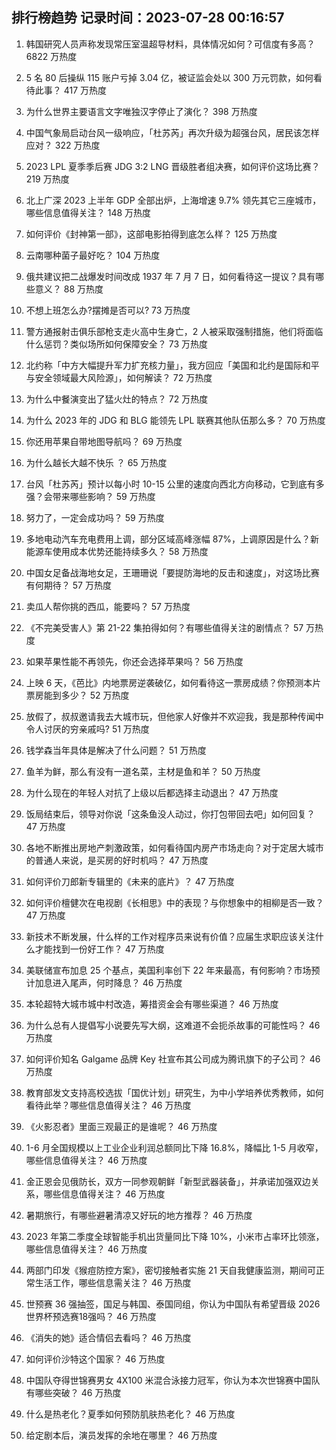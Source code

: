
## 排行榜趋势 记录时间：2023-07-28 00:16:57
  
  1. 韩国研究人员声称发现常压室温超导材料，具体情况如何？可信度有多高？ 6822 万热度
    
  2. 5 名 80 后操纵 115 账户亏掉 3.04 亿，被证监会处以 300 万元罚款，如何看待此事？ 417 万热度
    
  3. 为什么世界主要语言文字唯独汉字停止了演化？ 398 万热度
    
  4. 中国气象局启动台风一级响应，「杜苏芮」再次升级为超强台风，居民该怎样应对？ 322 万热度
    
  5. 2023 LPL 夏季季后赛 JDG 3:2 LNG 晋级胜者组决赛，如何评价这场比赛？ 219 万热度
    
  6. 北上广深 2023 上半年 GDP 全部出炉，上海增速 9.7% 领先其它三座城市，哪些信息值得关注？ 148 万热度
    
  7. 如何评价《封神第一部》，这部电影拍得到底怎么样？ 125 万热度
    
  8. 云南哪种菌子最好吃？ 104 万热度
    
  9. 俄共建议把二战爆发时间改成 1937 年 7 月 7 日，如何看待这一提议？具有哪些意义？ 88 万热度
    
  10. 不想上班怎么办?摆摊是否可以? 73 万热度
    
  11. 警方通报射击俱乐部枪支走火高中生身亡，2 人被采取强制措施，他们将面临什么惩罚？类似场所如何保障安全？ 73 万热度
    
  12. 北约称「中方大幅提升军力扩充核力量」，我方回应「美国和北约是国际和平与安全领域最大风险源」，如何解读？ 72 万热度
    
  13. 为什么中餐演变出了猛火灶的特点？ 72 万热度
    
  14. 为什么 2023 年的 JDG 和 BLG 能领先 LPL 联赛其他队伍那么多？ 70 万热度
    
  15. 你还用苹果自带地图导航吗？ 69 万热度
    
  16. 为什么越长大越不快乐 ？ 65 万热度
    
  17. 台风「杜苏芮」预计以每小时 10-15 公里的速度向西北方向移动，它到底有多强？会带来哪些影响？ 59 万热度
    
  18. 努力了，一定会成功吗？ 59 万热度
    
  19. 多地电动汽车充电费用上调，部分区域高峰涨幅 87%，上调原因是什么？新能源车使用成本优势还能持续多久？ 58 万热度
    
  20. 中国女足备战海地女足，王珊珊说「要提防海地的反击和速度」，对这场比赛有何期待？ 57 万热度
    
  21. 卖瓜人帮你挑的西瓜，能要吗？ 57 万热度
    
  22. 《不完美受害人》第 21-22 集拍得如何？有哪些值得关注的剧情点？ 57 万热度
    
  23. 如果苹果性能不再领先，你还会选择苹果吗？ 56 万热度
    
  24. 上映 6 天，《芭比》内地票房逆袭破亿，如何看待这一票房成绩？你预测本片票房能到多少？ 52 万热度
    
  25. 放假了，叔叔邀请我去大城市玩，但他家人好像并不欢迎我，我是那种传闻中令人讨厌的穷亲戚吗? 51 万热度
    
  26. 钱学森当年具体是解决了什么问题？ 51 万热度
    
  27. 鱼羊为鲜，那么有没有一道名菜，主材是鱼和羊？ 50 万热度
    
  28. 为什么现在的年轻人对抗了上级以后都选择主动退出？ 47 万热度
    
  29. 饭局结束后，领导对你说「这条鱼没人动过，你打包带回去吧」如何回复？ 47 万热度
    
  30. 各地不断推出房地产刺激政策，如何看待国内房产市场走向？对于定居大城市的普通人来说，是买房的好时机吗？ 47 万热度
    
  31. 如何评价刀郎新专辑里的《未来的底片》？ 47 万热度
    
  32. 如何评价檀健次在电视剧《长相思》中的表现？与你想象中的相柳是否一致？ 47 万热度
    
  33. 新技术不断发展，什么样的工作对程序员来说有价值？应届生求职应该关注什么才能找到一份好工作？ 47 万热度
    
  34. 美联储宣布加息 25 个基点，美国利率创下 22 年来最高，有何影响？市场预计加息进入尾声，何时降息？ 46 万热度
    
  35. 本轮超特大城市城中村改造，筹措资金会有哪些渠道？ 46 万热度
    
  36. 为什么总有人提倡写小说要先写大纲，这难道不会扼杀故事的可能性吗？ 46 万热度
    
  37. 如何评价知名 Galgame 品牌 Key 社宣布其公司成为腾讯旗下的子公司？ 46 万热度
    
  38. 教育部发文支持高校选拔「国优计划」研究生，为中小学培养优秀教师，如何看待此举？哪些信息值得关注？ 46 万热度
    
  39. 《火影忍者》里面三观最正的是谁呢？ 46 万热度
    
  40. 1-6 月全国规模以上工业企业利润总额同比下降 16.8%，降幅比 1-5 月收窄，哪些信息值得关注？ 46 万热度
    
  41. 金正恩会见俄防长，双方一同参观朝鲜「新型武器装备」，并承诺加强双边关系，哪些信息值得关注？ 46 万热度
    
  42. 暑期旅行，有哪些避暑清凉又好玩的地方推荐？ 46 万热度
    
  43. 2023 年第二季度全球智能手机出货量同比下降 10%，小米市占率环比领涨，哪些信息值得关注？ 46 万热度
    
  44. 两部门印发《猴痘防控方案》，密切接触者实施 21 天自我健康监测，期间可正常生活工作，哪些信息需关注？ 46 万热度
    
  45. 世预赛 36 强抽签，国足与韩国、泰国同组，你认为中国队有希望晋级 2026 世界杯预选赛18强吗？ 46 万热度
    
  46. 《消失的她》适合情侣去看吗？ 46 万热度
    
  47. 如何评价沙特这个国家？ 46 万热度
    
  48. 中国队夺得世锦赛男女 4X100 米混合泳接力冠军，你认为本次世锦赛中国队有哪些突破？ 46 万热度
    
  49. 什么是热老化？夏季如何预防肌肤热老化？ 46 万热度
    
  50. 给定剧本后，演员发挥的余地在哪里？ 46 万热度
    